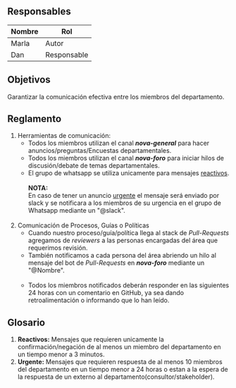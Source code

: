 ## Responsables
| Nombre    | Rol            | 
| --------- | -------------- | 
| Marla     | Autor          | 
| Dan       | Responsable    |

## Objetivos
Garantizar la comunicación efectiva entre los miembros del departamento.

## Reglamento
1. Herramientas de comunicación:
      <ul>    
          <li>
              Todos los miembros utilizan el canal <b><i>nova-general</i></b> para hacer anuncios/preguntas/Encuestas departamentales. 
          </li>
          <li>
              Todos los miembros utilizan el canal <b><i>nova-foro</i></b> para iniciar hilos de discusión/debate de temas departamentales.
          </li>
          <li>
              El grupo de whatsapp se utiliza unicamente para mensajes <a href="#glosario1">reactivos</a>.
          </li>
          <br>
             <b>NOTA:</b>
          <br>
             En caso de tener un anuncio <a href="#glosario2">urgente</a> el mensaje será enviado por slack y se notificara a los miembros de su urgencia en el grupo de Whatsapp mediante un "@slack". 
      </ul>
        <br>
2. Comunicación de Procesos, Guías o Políticas
        <ul>
        <li>Cuando nuestro proceso/guía/política llega al stack de <i>Pull-Requests</i> agregamos de <i>reviewers</i>  a las personas encargadas del área que requerimos revisión.
        </li> 
        <li>También notificamos a cada persona del área abriendo un hilo al mensaje del bot de <i>Pull-Requests</i> en <b><i>nova-foro</i></b> mediante un "@Nombre". 
            </li>       
            <li>Todos los miembros notificados deberán responder en las siguientes 24 horas con un comentario en GitHub, ya sea dando retroalimentación o informando que lo han leído.
            </li>
      </ul>

## Glosario
1. <b id="glosario1">Reactivos:</b> Mensajes que requieren unicamente la confirmación/negación de al menos un miembro del departamento en un tiempo menor a 3 minutos.
2. <b id="glosario2">Urgente:</b> Mensajes que requieren respuesta de al menos 10 miembros del departamento en un tiempo menor a 24 horas o estan a la espera de la respuesta de un externo al departamento(consultor/stakeholder).